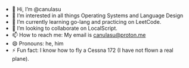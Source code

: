 - 👋 Hi, I’m @canulasu
- 👀 I’m interested in all things Operating Systems and Language Design
- 🌱 I’m currently learning go-lang and practicing on LeetCode.
- 💞️ I’m looking to collaborate on LocalScript.
- 📫 How to reach me: My email is canulasu@proton.me
- 😄 Pronouns: he, him
- ⚡ Fun fact: I know how to fly a Cessna 172 (I have not flown a real plane).

<!---
canulasu/canulasu is a ✨ special ✨ repository because its `README.md` (this file) appears on your GitHub profile.
You can click the Preview link to take a look at your changes.
--->
